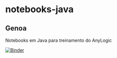 # notebooks-java
## Genoa
Notebooks em Java para treinamento do AnyLogic

[![Binder](https://mybinder.org/badge_logo.svg)](https://mybinder.org/v2/gh/pereiraaugusto/teste-notebooks/master?filepath=JavaBasicoTreinamento.ipynb)
